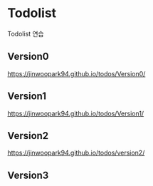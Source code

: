 # Todolist
Todolist 연습

## Version0
https://jinwoopark94.github.io/todos/Version0/

## Version1
https://jinwoopark94.github.io/todos/Version1/

## Version2
https://jinwoopark94.github.io/todos/version2/

## Version3
